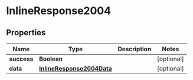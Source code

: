 # InlineResponse2004

## Properties
Name | Type | Description | Notes
------------ | ------------- | ------------- | -------------
**success** | **Boolean** |  |  [optional]
**data** | [**InlineResponse2004Data**](InlineResponse2004Data.md) |  |  [optional]
